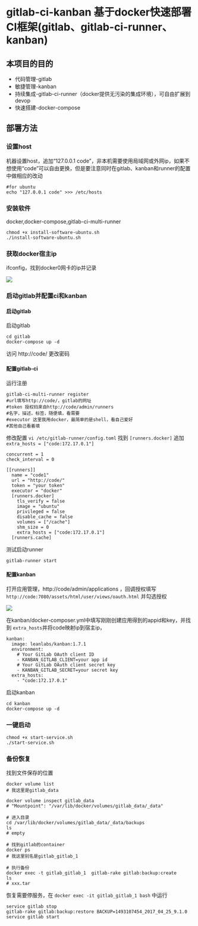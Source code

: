 # gitlab-ci-kanban 基于docker快速部署CI框架(gitlab、gitlab-ci-runner、kanban)

## 本项目的目的

- 代码管理-gitlab
- 敏捷管理-kanban
- 持续集成-gitlab-ci-runner（docker提供无污染的集成环境），可自由扩展到devop
- 快速搭建-docker-compose

## 部署方法

### 设置host
机器设置host，追加“127.0.0.1 code”，非本机需要使用局域网或外网ip，如果不想使用“code”可以自由更换，但是要注意同时在gitlab、kanban和runner的配置中做相应的改动

```
#for ubuntu
echo "127.0.0.1 code" >>> /etc/hosts
```

### 安装软件

docker,docker-compose,gitlab-ci-multi-runner

```
chmod +x install-software-ubuntu.sh
./install-software-ubuntu.sh
```

### 获取docker宿主ip

ifconfig，找到docker0网卡的ip并记录

<image src="https://github.com/postor/gitlab-ci-kanban/raw/master/images/ip.png">


### 启动gitlab并配置ci和kanban

#### 启动gitlab

启动gitlab

```
cd gitlab
docker-compose up -d
```

访问 http://code/ 更改密码

#### 配置gitlab-ci

运行注册
```
gitlab-ci-multi-runner register
#url填写http://code/，gitlab的网址
#token 授权码来自http://code/admin/runners
#名字，描述，标签，随便填，看需要
#executor 这里我用docker，最简单的是shell，看自己爱好
#其他自己看着填
```
修改配置 `vi /etc/gitlab-runner/config.toml` 找到 `[runners.docker]` 追加 `extra_hosts = ["code:172.17.0.1"]`
```
concurrent = 1
check_interval = 0

[[runners]]
  name = "code1"
  url = "http://code/"
  token = "your token"
  executor = "docker"
  [runners.docker]
    tls_verify = false
    image = "ubuntu"
    privileged = false
    disable_cache = false
    volumes = ["/cache"]
    shm_size = 0
    extra_hosts = ["code:172.17.0.1"]
  [runners.cache]
```

测试启动runner

```
gitlab-runner start
```

#### 配置kanban

打开应用管理，http://code/admin/applications ，回调授权填写 `http://code:7080/assets/html/user/views/oauth.html` 并勾选授权

<image src="https://github.com/postor/gitlab-ci-kanban/raw/master/images/kanban.png">

在kanban/docker-composer.yml中填写刚刚创建应用得到的appid和key，并找到 `extra_hosts`并将code映射ip到宿主ip，

```
kanban:
  image: leanlabs/kanban:1.7.1
  environment:
    # Your GitLab OAuth client ID
    - KANBAN_GITLAB_CLIENT=your app id
    # Your GitLab OAuth client secret key
    - KANBAN_GITLAB_SECRET=your secret key
  extra_hosts:
    - "code:172.17.0.1"
```

启动kanban

```
cd kanban
docker-compose up -d
```

### 一键启动

```
chmod +x start-service.sh
./start-service.sh
```

### 备份恢复

找到文件保存的位置

```
docker volume list
# 我这里是gitlab_data

docker volume inspect gitlab_data
# "Mountpoint": "/var/lib/docker/volumes/gitlab_data/_data"

# 进入目录
cd /var/lib/docker/volumes/gitlab_data/_data/backups
ls
# empty

# 找到gitlab的container
docker ps
# 我这里别名是gitlab_gitlab_1

# 执行备份
docker exec -t gitlab_gitlab_1  gitlab-rake gitlab:backup:create
ls
# xxx.tar
```

恢复需要停服务，在 `docker exec -it gitlab_gitlab_1 bash` 中运行
```
service gitlab stop
gitlab-rake gitlab:backup:restore BACKUP=1493107454_2017_04_25_9.1.0
service gitlab start
```


